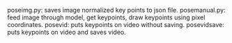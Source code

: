 poseimg.py: saves image normalized key points to json file.
posemanual.py: feed image through model, get keypoints, draw keypoints using pixel coordinates.
posevid: puts keypoints on video without saving.
posevidsave: puts keypoints on video and saves video.
